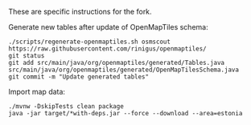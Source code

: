 These are specific instructions for the fork.

Generate new tables after update of OpenMapTiles schema:

```
./scripts/regenerate-openmaptiles.sh osmscout https://raw.githubusercontent.com/rinigus/openmaptiles/
git status
git add src/main/java/org/openmaptiles/generated/Tables.java src/main/java/org/openmaptiles/generated/OpenMapTilesSchema.java
git commit -m "Update generated tables"
```

Import map data:

```
./mvnw -DskipTests clean package
java -jar target/*with-deps.jar --force --download --area=estonia
```

